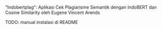 "Indobertplag": Aplikasi Cek Plagiarisme Semantik dengan IndoBERT dan Cosine Similarity oleh Eugene Vincent Arends  
  
TODO: manual instalasi di README